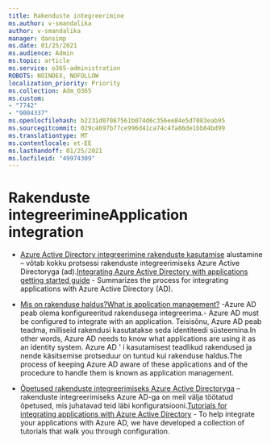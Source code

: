 ```yaml
---
title: Rakenduste integreerimine
ms.author: v-smandalika
author: v-smandalika
manager: dansimp
ms.date: 01/25/2021
ms.audience: Admin
ms.topic: article
ms.service: o365-administration
ROBOTS: NOINDEX, NOFOLLOW
localization_priority: Priority
ms.collection: Adm_O365
ms.custom:
- "7742"
- "9004337"
ms.openlocfilehash: b2231d07087561b074d6c356ee84e5d7083eab95
ms.sourcegitcommit: 029c4697b77ce996d41ca74c4fa86de1bb84bd99
ms.translationtype: MT
ms.contentlocale: et-EE
ms.lasthandoff: 01/25/2021
ms.locfileid: "49974309"
---
```

# <a name="application--integration"></a><span data-ttu-id="ebb1b-102">Rakenduste integreerimine</span><span class="sxs-lookup"><span data-stu-id="ebb1b-102">Application  integration</span></span>

- <span data-ttu-id="ebb1b-103">[Azure Active Directory integreerimine rakenduste kasutamise](https://docs.microsoft.com/azure/active-directory/manage-apps/plan-an-application-integration)  alustamine – võtab kokku protsessi rakenduste integreerimiseks Azure Active Directoryga (ad).</span><span class="sxs-lookup"><span data-stu-id="ebb1b-103">[Integrating Azure Active Directory with applications getting started guide](https://docs.microsoft.com/azure/active-directory/manage-apps/plan-an-application-integration)  - Summarizes the process for integrating applications with Azure Active Directory (AD).</span></span>

- [<span data-ttu-id="ebb1b-104">Mis on rakenduse haldus?</span><span class="sxs-lookup"><span data-stu-id="ebb1b-104">What is application management?</span></span>](https://docs.microsoft.com/azure/active-directory/manage-apps/what-is-application-management)  <span data-ttu-id="ebb1b-105">-Azure AD peab olema konfigureeritud rakendusega integreerima.</span><span class="sxs-lookup"><span data-stu-id="ebb1b-105">- Azure AD must be configured to integrate with an application.</span></span> <span data-ttu-id="ebb1b-106">Teisisõnu, Azure AD peab teadma, milliseid rakendusi kasutatakse seda identiteedi süsteemina.</span><span class="sxs-lookup"><span data-stu-id="ebb1b-106">In other words, Azure AD needs to know what applications are using it as an identity system.</span></span> <span data-ttu-id="ebb1b-107">Azure AD ' i kasutamisest teadlikud rakendused ja nende käsitsemise protseduur on tuntud kui rakenduse haldus.</span><span class="sxs-lookup"><span data-stu-id="ebb1b-107">The process of keeping Azure AD aware of these applications and of the procedure to handle them is known as application management.</span></span>

- <span data-ttu-id="ebb1b-108">[Õpetused rakenduste integreerimiseks Azure Active Directoryga](https://docs.microsoft.com/azure/active-directory/saas-apps/tutorial-list)  – rakenduste integreerimiseks Azure AD-ga on meil välja töötatud õpetused, mis juhatavad teid läbi konfiguratsiooni.</span><span class="sxs-lookup"><span data-stu-id="ebb1b-108">[Tutorials for integrating applications with Azure Active Directory](https://docs.microsoft.com/azure/active-directory/saas-apps/tutorial-list)  - To help integrate your applications with Azure AD, we have developed a collection of tutorials that walk you through configuration.</span></span>

